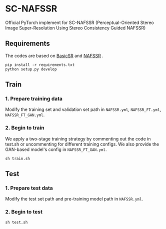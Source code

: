 # SC-NAFSSR
Official PyTorch implement for SC-NAFSSR (Perceptual-Oriented Stereo Image Super-Resolution Using Stereo Consistency Guided NAFSSR)

## Requirements

The codes are based on [BasicSR](https://github.com/xinntao/BasicSR) and [NAFSSR](https://github.com/megvii-research/NAFNet) .

```
pip install -r requirements.txt
python setup.py develop
```

## Train
### 1. Prepare training data 
Modify the training set and validation set path in `NAFSSR.yml`, `NAFSSR_FT.yml`, `NAFSSR_FT_GAN.yml`.

### 2. Begin to train
We apply a two-stage training strategy by commenting out the code in test.sh or uncommenting for different training configs. We also provide the GAN-based model's config in `NAFSSR_FT_GAN.yml`.

```
sh train.sh
```

## Test
### 1. Prepare test data 
Modify the test set path and pre-training model path in `NAFSSR.yml`.

### 2. Begin to test
```
sh test.sh
```
